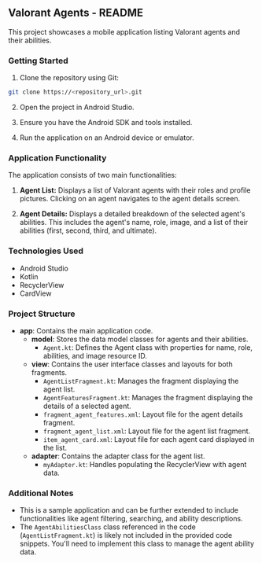 ## Valorant Agents - README

This project showcases a mobile application listing Valorant agents and their abilities. 

### Getting Started

1. Clone the repository using Git:

```bash
git clone https://<repository_url>.git
```

2. Open the project in Android Studio.

3. Ensure you have the Android SDK and tools installed.

4. Run the application on an Android device or emulator.


### Application Functionality

The application consists of two main functionalities:

1. **Agent List:** Displays a list of Valorant agents with their roles and profile pictures. Clicking on an agent navigates to the agent details screen.

2. **Agent Details:** Displays a detailed breakdown of the selected agent's abilities. This includes the agent's name, role, image, and a list of their abilities (first, second, third, and ultimate).


### Technologies Used

* Android Studio
* Kotlin
* RecyclerView
* CardView

### Project Structure

* **app**: Contains the main application code.
    * **model**: Stores the data model classes for agents and their abilities.
        * `Agent.kt`: Defines the Agent class with properties for name, role, abilities, and image resource ID. 
    * **view**: Contains the user interface classes and layouts for both fragments.
        * `AgentListFragment.kt`: Manages the fragment displaying the agent list.
        * `AgentFeaturesFragment.kt`: Manages the fragment displaying the details of a selected agent.
        * `fragment_agent_features.xml`: Layout file for the agent details fragment.
        * `fragment_agent_list.xml`: Layout file for the agent list fragment.
        * `item_agent_card.xml`: Layout file for each agent card displayed in the list.
    * **adapter**: Contains the adapter class for the agent list.
        * `myAdapter.kt`: Handles populating the RecyclerView with agent data.

### Additional Notes

* This is a sample application and can be further extended to include functionalities like agent filtering, searching, and ability descriptions.
* The `AgentAbilitiesClass` class referenced in the code (`AgentListFragment.kt`) is likely not included in the provided code snippets. You'll need to implement this class to manage the agent ability data.
